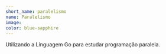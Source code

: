 ```yaml
---
short_name: paralelismo
name: Paralelismo
image:
color: blue-sapphire 
---
```


Utilizando a Linguagem Go para estudar programação paralela.